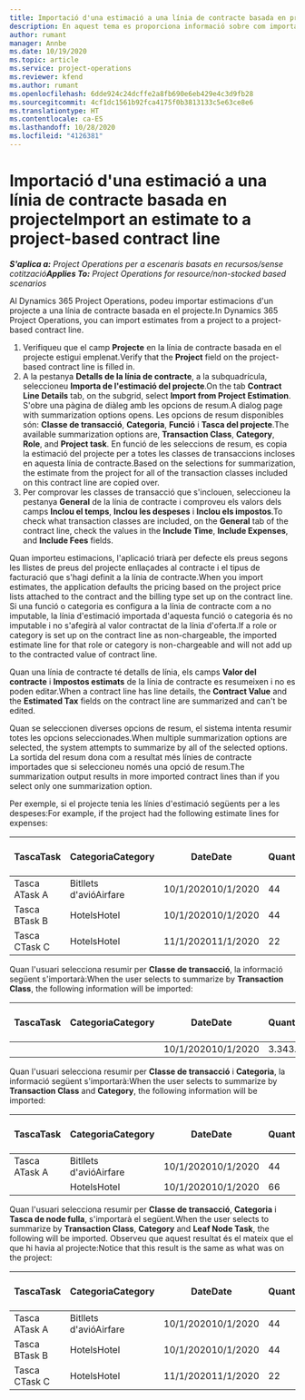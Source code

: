 ```yaml
---
title: Importació d'una estimació a una línia de contracte basada en projecte
description: En aquest tema es proporciona informació sobre com importar estimacions d'un projecte a una línia de contracte.
author: rumant
manager: Annbe
ms.date: 10/19/2020
ms.topic: article
ms.service: project-operations
ms.reviewer: kfend
ms.author: rumant
ms.openlocfilehash: 6dde924c24dcffe2a8fb690e6eb429e4c3d9fb28
ms.sourcegitcommit: 4cf1dc1561b92fca4175f0b3813133c5e63ce8e6
ms.translationtype: HT
ms.contentlocale: ca-ES
ms.lasthandoff: 10/28/2020
ms.locfileid: "4126381"
---
```

# <a name="import-an-estimate-to-a-project-based-contract-line"></a><span data-ttu-id="0bf77-103">Importació d'una estimació a una línia de contracte basada en projecte</span><span class="sxs-lookup"><span data-stu-id="0bf77-103">Import an estimate to a project-based contract line</span></span>

<span data-ttu-id="0bf77-104">_**S'aplica a:** Project Operations per a escenaris basats en recursos/sense cotització_</span><span class="sxs-lookup"><span data-stu-id="0bf77-104">_**Applies To:** Project Operations for resource/non-stocked based scenarios_</span></span>

<span data-ttu-id="0bf77-105">Al Dynamics 365 Project Operations, podeu importar estimacions d'un projecte a una línia de contracte basada en el projecte.</span><span class="sxs-lookup"><span data-stu-id="0bf77-105">In Dynamics 365 Project Operations, you can import estimates from a project to a project-based contract line.</span></span>

1. <span data-ttu-id="0bf77-106">Verifiqueu que el camp **Projecte** en la línia de contracte basada en el projecte estigui emplenat.</span><span class="sxs-lookup"><span data-stu-id="0bf77-106">Verify that the **Project** field on the project-based contract line is filled in.</span></span>
2. <span data-ttu-id="0bf77-107">A la pestanya **Detalls de la línia de contracte**, a la subquadrícula, seleccioneu **Importa de l'estimació del projecte**.</span><span class="sxs-lookup"><span data-stu-id="0bf77-107">On the tab **Contract Line Details** tab, on the subgrid, select **Import from Project Estimation**.</span></span> <span data-ttu-id="0bf77-108">S'obre una pàgina de diàleg amb les opcions de resum.</span><span class="sxs-lookup"><span data-stu-id="0bf77-108">A dialog page with summarization options opens.</span></span> <span data-ttu-id="0bf77-109">Les opcions de resum disponibles són: **Classe de transacció**, **Categoria**, **Funció** i **Tasca del projecte**.</span><span class="sxs-lookup"><span data-stu-id="0bf77-109">The available summarization options are, **Transaction Class**, **Category**, **Role**, and **Project task**.</span></span> <span data-ttu-id="0bf77-110">En funció de les seleccions de resum, es copia la estimació del projecte per a totes les classes de transaccions incloses en aquesta línia de contracte.</span><span class="sxs-lookup"><span data-stu-id="0bf77-110">Based on the selections for summarization, the estimate from the project for all of the transaction classes included on this contract line are copied over.</span></span> 
3. <span data-ttu-id="0bf77-111">Per comprovar les classes de transacció que s'inclouen, seleccioneu la pestanya **General** de la línia de contracte i comproveu els valors dels camps **Inclou el temps**, **Inclou les despeses** i **Inclou els impostos**.</span><span class="sxs-lookup"><span data-stu-id="0bf77-111">To check what transaction classes are included, on the **General** tab of the contract line, check the values in the **Include Time**, **Include Expenses**, and **Include Fees** fields.</span></span>

<span data-ttu-id="0bf77-112">Quan importeu estimacions, l'aplicació triarà per defecte els preus segons les llistes de preus del projecte enllaçades al contracte i el tipus de facturació que s'hagi definit a la línia de contracte.</span><span class="sxs-lookup"><span data-stu-id="0bf77-112">When you import estimates, the application defaults the pricing based on the project price lists attached to the contract and the billing type set up on the contract line.</span></span> <span data-ttu-id="0bf77-113">Si una funció o categoria es configura a la línia de contracte com a no imputable, la línia d'estimació importada d'aquesta funció o categoria és no imputable i no s'afegirà al valor contractat de la línia d'oferta.</span><span class="sxs-lookup"><span data-stu-id="0bf77-113">If a role or category is set up on the contract line as non-chargeable, the imported estimate line for that role or category is non-chargeable and will not add up to the contracted value of contract line.</span></span>

<span data-ttu-id="0bf77-114">Quan una línia de contracte té detalls de línia, els camps **Valor del contracte** i **Impostos estimats** de la línia de contracte es resumeixen i no es poden editar.</span><span class="sxs-lookup"><span data-stu-id="0bf77-114">When a contract line has line details, the **Contract Value** and the **Estimated Tax** fields on the contract line are summarized and can't be edited.</span></span>

<span data-ttu-id="0bf77-115">Quan se seleccionen diverses opcions de resum, el sistema intenta resumir totes les opcions seleccionades.</span><span class="sxs-lookup"><span data-stu-id="0bf77-115">When multiple summarization options are selected, the system attempts to summarize by all of the selected options.</span></span> <span data-ttu-id="0bf77-116">La sortida del resum dona com a resultat més línies de contracte importades que si seleccioneu només una opció de resum.</span><span class="sxs-lookup"><span data-stu-id="0bf77-116">The summarization output results in more imported contract lines than if you select only one summarization option.</span></span>

<span data-ttu-id="0bf77-117">Per exemple, si el projecte tenia les línies d'estimació següents per a les despeses:</span><span class="sxs-lookup"><span data-stu-id="0bf77-117">For example, if the project had the following estimate lines for expenses:</span></span>

| <span data-ttu-id="0bf77-118">Tasca</span><span class="sxs-lookup"><span data-stu-id="0bf77-118">Task</span></span> | <span data-ttu-id="0bf77-119">Categoria</span><span class="sxs-lookup"><span data-stu-id="0bf77-119">Category</span></span> | <span data-ttu-id="0bf77-120">Date</span><span class="sxs-lookup"><span data-stu-id="0bf77-120">Date</span></span> | <span data-ttu-id="0bf77-121">Quantitat</span><span class="sxs-lookup"><span data-stu-id="0bf77-121">Quantity</span></span> | <span data-ttu-id="0bf77-122">Preu per unitat</span><span class="sxs-lookup"><span data-stu-id="0bf77-122">Unit price</span></span> | <span data-ttu-id="0bf77-123">Import</span><span class="sxs-lookup"><span data-stu-id="0bf77-123">Amount</span></span> |
| --- | --- | --- | --- | --- | --- |
| <span data-ttu-id="0bf77-124">Tasca A</span><span class="sxs-lookup"><span data-stu-id="0bf77-124">Task A</span></span> | <span data-ttu-id="0bf77-125">Bitllets d'avió</span><span class="sxs-lookup"><span data-stu-id="0bf77-125">Airfare</span></span> | <span data-ttu-id="0bf77-126">10/1/2020</span><span class="sxs-lookup"><span data-stu-id="0bf77-126">10/1/2020</span></span> | <span data-ttu-id="0bf77-127">4</span><span class="sxs-lookup"><span data-stu-id="0bf77-127">4</span></span> | <span data-ttu-id="0bf77-128">400</span><span class="sxs-lookup"><span data-stu-id="0bf77-128">400</span></span> | <span data-ttu-id="0bf77-129">1600</span><span class="sxs-lookup"><span data-stu-id="0bf77-129">1600</span></span> |
| <span data-ttu-id="0bf77-130">Tasca B</span><span class="sxs-lookup"><span data-stu-id="0bf77-130">Task B</span></span> | <span data-ttu-id="0bf77-131">Hotels</span><span class="sxs-lookup"><span data-stu-id="0bf77-131">Hotel</span></span> | <span data-ttu-id="0bf77-132">10/1/2020</span><span class="sxs-lookup"><span data-stu-id="0bf77-132">10/1/2020</span></span> | <span data-ttu-id="0bf77-133">4</span><span class="sxs-lookup"><span data-stu-id="0bf77-133">4</span></span> | <span data-ttu-id="0bf77-134">200</span><span class="sxs-lookup"><span data-stu-id="0bf77-134">200</span></span> | <span data-ttu-id="0bf77-135">800</span><span class="sxs-lookup"><span data-stu-id="0bf77-135">800</span></span> |
| <span data-ttu-id="0bf77-136">Tasca C</span><span class="sxs-lookup"><span data-stu-id="0bf77-136">Task C</span></span> | <span data-ttu-id="0bf77-137">Hotels</span><span class="sxs-lookup"><span data-stu-id="0bf77-137">Hotel</span></span> | <span data-ttu-id="0bf77-138">11/1/2020</span><span class="sxs-lookup"><span data-stu-id="0bf77-138">11/1/2020</span></span> | <span data-ttu-id="0bf77-139">2</span><span class="sxs-lookup"><span data-stu-id="0bf77-139">2</span></span> | <span data-ttu-id="0bf77-140">200</span><span class="sxs-lookup"><span data-stu-id="0bf77-140">200</span></span> | <span data-ttu-id="0bf77-141">400</span><span class="sxs-lookup"><span data-stu-id="0bf77-141">400</span></span> |

<span data-ttu-id="0bf77-142">Quan l'usuari selecciona resumir per **Classe de transacció**, la informació següent s'importarà:</span><span class="sxs-lookup"><span data-stu-id="0bf77-142">When the user selects to summarize by **Transaction Class**, the following information will be imported:</span></span>

| <span data-ttu-id="0bf77-143">Tasca</span><span class="sxs-lookup"><span data-stu-id="0bf77-143">Task</span></span> | <span data-ttu-id="0bf77-144">Categoria</span><span class="sxs-lookup"><span data-stu-id="0bf77-144">Category</span></span> | <span data-ttu-id="0bf77-145">Date</span><span class="sxs-lookup"><span data-stu-id="0bf77-145">Date</span></span> | <span data-ttu-id="0bf77-146">Quantitat</span><span class="sxs-lookup"><span data-stu-id="0bf77-146">Quantity</span></span> | <span data-ttu-id="0bf77-147">Preu per unitat</span><span class="sxs-lookup"><span data-stu-id="0bf77-147">Unit price</span></span> | <span data-ttu-id="0bf77-148">Import</span><span class="sxs-lookup"><span data-stu-id="0bf77-148">Amount</span></span> |
| --- | --- | --- | --- | --- | --- |
| &nbsp;  | &nbsp;  | <span data-ttu-id="0bf77-149">10/1/2020</span><span class="sxs-lookup"><span data-stu-id="0bf77-149">10/1/2020</span></span> | <span data-ttu-id="0bf77-150">3.34</span><span class="sxs-lookup"><span data-stu-id="0bf77-150">3.34</span></span> | <span data-ttu-id="0bf77-151">840</span><span class="sxs-lookup"><span data-stu-id="0bf77-151">840</span></span> | <span data-ttu-id="0bf77-152">2800</span><span class="sxs-lookup"><span data-stu-id="0bf77-152">2800</span></span> |

<span data-ttu-id="0bf77-153">Quan l'usuari selecciona resumir per **Classe de transacció** i **Categoria**, la informació següent s'importarà:</span><span class="sxs-lookup"><span data-stu-id="0bf77-153">When the user selects to summarize by **Transaction Class** and **Category**, the following information will be imported:</span></span>

| <span data-ttu-id="0bf77-154">Tasca</span><span class="sxs-lookup"><span data-stu-id="0bf77-154">Task</span></span> | <span data-ttu-id="0bf77-155">Categoria</span><span class="sxs-lookup"><span data-stu-id="0bf77-155">Category</span></span> | <span data-ttu-id="0bf77-156">Date</span><span class="sxs-lookup"><span data-stu-id="0bf77-156">Date</span></span> | <span data-ttu-id="0bf77-157">Quantitat</span><span class="sxs-lookup"><span data-stu-id="0bf77-157">Quantity</span></span> | <span data-ttu-id="0bf77-158">Preu per unitat</span><span class="sxs-lookup"><span data-stu-id="0bf77-158">Unit price</span></span> | <span data-ttu-id="0bf77-159">Import</span><span class="sxs-lookup"><span data-stu-id="0bf77-159">Amount</span></span> |
| --- | --- | --- | --- | --- | --- |
| <span data-ttu-id="0bf77-160">Tasca A</span><span class="sxs-lookup"><span data-stu-id="0bf77-160">Task A</span></span> | <span data-ttu-id="0bf77-161">Bitllets d'avió</span><span class="sxs-lookup"><span data-stu-id="0bf77-161">Airfare</span></span> | <span data-ttu-id="0bf77-162">10/1/2020</span><span class="sxs-lookup"><span data-stu-id="0bf77-162">10/1/2020</span></span> | <span data-ttu-id="0bf77-163">4</span><span class="sxs-lookup"><span data-stu-id="0bf77-163">4</span></span> | <span data-ttu-id="0bf77-164">400</span><span class="sxs-lookup"><span data-stu-id="0bf77-164">400</span></span> | <span data-ttu-id="0bf77-165">1600</span><span class="sxs-lookup"><span data-stu-id="0bf77-165">1600</span></span> |
| &nbsp;  | <span data-ttu-id="0bf77-166">Hotels</span><span class="sxs-lookup"><span data-stu-id="0bf77-166">Hotel</span></span> | <span data-ttu-id="0bf77-167">10/1/2020</span><span class="sxs-lookup"><span data-stu-id="0bf77-167">10/1/2020</span></span> | <span data-ttu-id="0bf77-168">6</span><span class="sxs-lookup"><span data-stu-id="0bf77-168">6</span></span> | <span data-ttu-id="0bf77-169">200</span><span class="sxs-lookup"><span data-stu-id="0bf77-169">200</span></span> | <span data-ttu-id="0bf77-170">1200</span><span class="sxs-lookup"><span data-stu-id="0bf77-170">1200</span></span> |

<span data-ttu-id="0bf77-171">Quan l'usuari selecciona resumir per **Classe de transacció**, **Categoria** i **Tasca de node fulla**, s'importarà el següent.</span><span class="sxs-lookup"><span data-stu-id="0bf77-171">When the user selects to summarize by **Transaction Class**, **Category** and **Leaf Node Task**, the following will be imported.</span></span> <span data-ttu-id="0bf77-172">Observeu que aquest resultat és el mateix que el que hi havia al projecte:</span><span class="sxs-lookup"><span data-stu-id="0bf77-172">Notice that this result is the same as what was on the project:</span></span>

| <span data-ttu-id="0bf77-173">Tasca</span><span class="sxs-lookup"><span data-stu-id="0bf77-173">Task</span></span> | <span data-ttu-id="0bf77-174">Categoria</span><span class="sxs-lookup"><span data-stu-id="0bf77-174">Category</span></span> | <span data-ttu-id="0bf77-175">Date</span><span class="sxs-lookup"><span data-stu-id="0bf77-175">Date</span></span> | <span data-ttu-id="0bf77-176">Quantitat</span><span class="sxs-lookup"><span data-stu-id="0bf77-176">Quantity</span></span> | <span data-ttu-id="0bf77-177">Preu per unitat</span><span class="sxs-lookup"><span data-stu-id="0bf77-177">Unit price</span></span> | <span data-ttu-id="0bf77-178">Import</span><span class="sxs-lookup"><span data-stu-id="0bf77-178">Amount</span></span> |
| --- | --- | --- | --- | --- | --- |
| <span data-ttu-id="0bf77-179">Tasca A</span><span class="sxs-lookup"><span data-stu-id="0bf77-179">Task A</span></span> | <span data-ttu-id="0bf77-180">Bitllets d'avió</span><span class="sxs-lookup"><span data-stu-id="0bf77-180">Airfare</span></span> | <span data-ttu-id="0bf77-181">10/1/2020</span><span class="sxs-lookup"><span data-stu-id="0bf77-181">10/1/2020</span></span> | <span data-ttu-id="0bf77-182">4</span><span class="sxs-lookup"><span data-stu-id="0bf77-182">4</span></span> | <span data-ttu-id="0bf77-183">400</span><span class="sxs-lookup"><span data-stu-id="0bf77-183">400</span></span> | <span data-ttu-id="0bf77-184">1600</span><span class="sxs-lookup"><span data-stu-id="0bf77-184">1600</span></span> |
| <span data-ttu-id="0bf77-185">Tasca B</span><span class="sxs-lookup"><span data-stu-id="0bf77-185">Task B</span></span> | <span data-ttu-id="0bf77-186">Hotels</span><span class="sxs-lookup"><span data-stu-id="0bf77-186">Hotel</span></span> | <span data-ttu-id="0bf77-187">10/1/2020</span><span class="sxs-lookup"><span data-stu-id="0bf77-187">10/1/2020</span></span> | <span data-ttu-id="0bf77-188">4</span><span class="sxs-lookup"><span data-stu-id="0bf77-188">4</span></span> | <span data-ttu-id="0bf77-189">200</span><span class="sxs-lookup"><span data-stu-id="0bf77-189">200</span></span> | <span data-ttu-id="0bf77-190">800</span><span class="sxs-lookup"><span data-stu-id="0bf77-190">800</span></span> |
| <span data-ttu-id="0bf77-191">Tasca C</span><span class="sxs-lookup"><span data-stu-id="0bf77-191">Task C</span></span> | <span data-ttu-id="0bf77-192">Hotels</span><span class="sxs-lookup"><span data-stu-id="0bf77-192">Hotel</span></span> | <span data-ttu-id="0bf77-193">11/1/2020</span><span class="sxs-lookup"><span data-stu-id="0bf77-193">11/1/2020</span></span> | <span data-ttu-id="0bf77-194">2</span><span class="sxs-lookup"><span data-stu-id="0bf77-194">2</span></span> | <span data-ttu-id="0bf77-195">200</span><span class="sxs-lookup"><span data-stu-id="0bf77-195">200</span></span> | <span data-ttu-id="0bf77-196">400</span><span class="sxs-lookup"><span data-stu-id="0bf77-196">400</span></span> |

